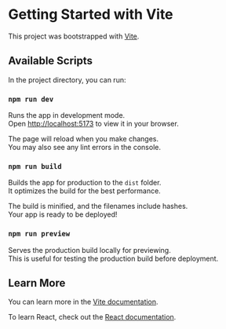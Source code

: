 # Getting Started with Vite

This project was bootstrapped with [Vite](https://vitejs.dev/).

## Available Scripts

In the project directory, you can run:

### `npm run dev`

Runs the app in development mode.\
Open [http://localhost:5173](http://localhost:5173) to view it in your browser.

The page will reload when you make changes.\
You may also see any lint errors in the console.

### `npm run build`

Builds the app for production to the `dist` folder.\
It optimizes the build for the best performance.

The build is minified, and the filenames include hashes.\
Your app is ready to be deployed!

### `npm run preview`

Serves the production build locally for previewing.\
This is useful for testing the production build before deployment.

## Learn More

You can learn more in the [Vite documentation](https://vitejs.dev/guide/).

To learn React, check out the [React documentation](https://reactjs.org/).
